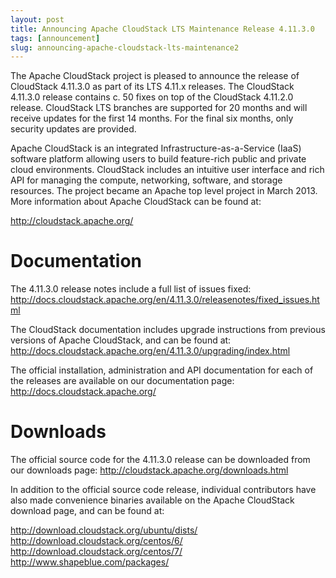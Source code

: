 ```yaml
---
layout: post
title: Announcing Apache CloudStack LTS Maintenance Release 4.11.3.0
tags: [announcement]
slug: announcing-apache-cloudstack-lts-maintenance2
---
```

The Apache CloudStack project is pleased to announce the release of CloudStack 4.11.3.0 as part of its LTS 4.11.x releases. The CloudStack
4.11.3.0 release contains c. 50 fixes on top of the CloudStack 4.11.2.0 release. CloudStack LTS branches are supported for 20 months and will receive updates for the first 14 months. For the final six months, only security updates are provided.

<!-- truncate -->

Apache CloudStack is an integrated Infrastructure-as-a-Service (IaaS) software platform allowing users to build feature-rich public and private cloud environments. CloudStack includes an intuitive user interface and rich API for managing the compute, networking, software, and storage resources. The project became an Apache top level project in March 2013.
More information about Apache CloudStack can be found at:

http://cloudstack.apache.org/

# Documentation

The 4.11.3.0 release notes include a full list of issues fixed:
http://docs.cloudstack.apache.org/en/4.11.3.0/releasenotes/fixed_issues.html

The CloudStack documentation includes upgrade instructions from previous versions of Apache CloudStack, and can be found at:
http://docs.cloudstack.apache.org/en/4.11.3.0/upgrading/index.html

The official installation, administration and API documentation for each of the releases are available on our documentation page:
http://docs.cloudstack.apache.org/

# Downloads

The official source code for the 4.11.3.0 release can be downloaded from our downloads page:
http://cloudstack.apache.org/downloads.html

In addition to the official source code release, individual contributors have also made convenience binaries available on the Apache CloudStack download page, and can be found at:

http://download.cloudstack.org/ubuntu/dists/
http://download.cloudstack.org/centos/6/
http://download.cloudstack.org/centos/7/
http://www.shapeblue.com/packages/
